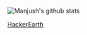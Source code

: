 ![Manjush's github stats](https://github-readme-stats.vercel.app/api?username=manjushsh&show_icons=true&theme=dark)

[HackerEarth](https://www.hackerearth.com/@manjushsh)
